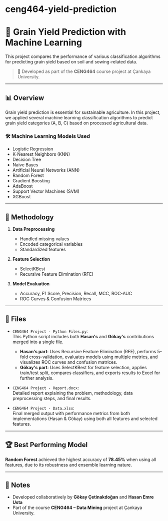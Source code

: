 # ceng464-yield-prediction
# 🌾 Grain Yield Prediction with Machine Learning

This project compares the performance of various classification algorithms for predicting grain yield based on soil and sowing-related data.

> 📍 Developed as part of the **CENG464** course project at Çankaya University.

---

## 📊 Overview

Grain yield prediction is essential for sustainable agriculture. In this project, we applied several machine learning classification algorithms to predict grain yield categories (A, B, C) based on processed agricultural data.

### 🛠️ Machine Learning Models Used

- Logistic Regression
- K-Nearest Neighbors (KNN)
- Decision Tree
- Naive Bayes
- Artificial Neural Networks (ANN)
- Random Forest
- Gradient Boosting
- AdaBoost
- Support Vector Machines (SVM)
- XGBoost

---

## 🧪 Methodology

1. **Data Preprocessing**
   - Handled missing values
   - Encoded categorical variables
   - Standardized features

2. **Feature Selection**
   - SelectKBest
   - Recursive Feature Elimination (RFE)

3. **Model Evaluation**
   - Accuracy, F1 Score, Precision, Recall, MCC, ROC-AUC
   - ROC Curves & Confusion Matrices

---

## 📁 Files

- `CENG464 Project - Python Files.py`:  
   This Python script includes both **Hasan's** and **Gökay's** contributions merged into a single file.  
   - **Hasan's part**: Uses Recursive Feature Elimination (RFE), performs 5-fold cross-validation, evaluates models using multiple metrics, and visualizes ROC curves and confusion matrices.  
   - **Gökay's part**: Uses SelectKBest for feature selection, applies train/test split, compares classifiers, and exports results to Excel for further analysis.

- `CENG464 Project - Report.docx`:  
   Detailed report explaining the problem, methodology, data preprocessing steps, and final results.

- `CENG464 Project - Data.xlsx`:  
   Final merged output with performance metrics from both implementations (Hasan & Gökay) using both all features and selected features.

---

## 🏆 Best Performing Model

**Random Forest** achieved the highest accuracy of **78.45%** when using all features, due to its robustness and ensemble learning nature.

---



## 📌 Notes

- Developed collaboratively by **Gökay Çetinakdoğan** and **Hasan Emre Usta**
- Part of the course **CENG464 – Data Mining** project at Çankaya University.


